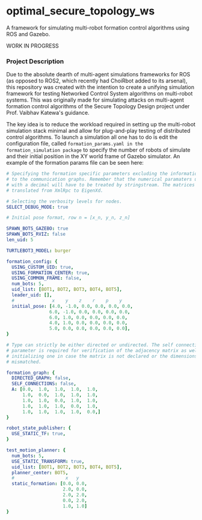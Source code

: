 # optimal_secure_topology_ws

A framework for simulating multi-robot formation control algorithms using ROS and Gazebo.

WORK IN PROGRESS

### Project Description
Due to the absolute dearth of multi-agent simulations frameworks for ROS (as opposed to ROS2, which recently had ChoiRbot added to its arsenal), this repository was created with the intention to create a unifying simulation framework for testing Networked Control System algorithms on multi-robot systems. This was originally made for simulating attacks on multi-agent formation control algorithms of the Secure Topology Design project under Prof. Vaibhav Katewa's guidance.

The key idea is to reduce the workload required in setting up the multi-robot simulation stack minimal and allow for plug-and-play testing of distributed control algorithms. To launch a simulation all one has to do is edit the configuration file, called `formation_params.yaml in the formation_simulation package` to specify the number of robots of simulate and their initial position in the XY world frame of Gazebo simulator. An example of the formation params file can be seen here:

```yaml
# Specifying the formation specific parameters excluding the information related 
# to the communication graphs. Remember that the numerical paramaters unless specified
# with a decimal will have to be treated by stringstream. The matrices need to be manually
# translated from XmlRpc to EigenXd.

# Selecting the verbosity levels for nodes.
SELECT_DEBUG_MODE: true

# Initial pose format, row n = [x_n, y_n, z_n]

SPAWN_BOTS_GAZEBO: true
SPAWN_BOTS_RVIZ: false
len_uid: 5

TURTLEBOT3_MODEL: burger

formation_config: {
  USING_CUSTOM_UID: true,
  USING_FORMATION_CENTER: true,
  USING_COMMON_FRAME: false,
  num_bots: 5,
  uid_list: [BOT1, BOT2, BOT3, BOT4, BOT5],
  leader_uid: [],
  #              x    y    z    r    p    y
  initial_pose: [4.0, -1.0, 0.0, 0.0, 0.0, 0.0,
                6.0, -1.0, 0.0, 0.0, 0.0, 0.0,
                6.0, 1.0, 0.0, 0.0, 0.0, 0.0,
                4.0, 1.0, 0.0, 0.0, 0.0, 0.0,
                5.0, 0.0, 0.0, 0.0, 0.0, 0.0],
}

# Type can strictly be either directed or undirected. The self connections
# parameter is required for verification of the adjacency matrix as well as
# initializing one in case the matrix is not declared or the dimensions are
# mismatched.

formation_graph: {
  DIRECTED_GRAPH: false,
  SELF_CONNECTIONS: false,
  A: [0.0,  1.0,  1.0,  1.0,  1.0,
      1.0,  0.0,  1.0,  1.0,  1.0,
      1.0,  1.0,  0.0,  1.0,  1.0,
      1.0,  1.0,  1.0,  0.0,  1.0,
      1.0,  1.0,  1.0,  1.0,  0.0,]
}

robot_state_publisher: {
  USE_STATIC_TF: true,
}

test_motion_planner: {
  num_bots: 5,
  USE_STATIC_TRANSFORM: true,
  uid_list: [BOT1, BOT2, BOT3, BOT4, BOT5],
  planner_center: BOT5,
  #                   x   y 
  static_formation: [0.0, 0.0,
                     2.0, 0.0,
                     2.0, 2.0,
                     0.0, 2.0,
                     1.0, 1.0]
}
```
